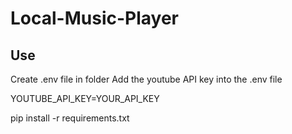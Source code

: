 # Local-Music-Player

## Use

Create .env file in folder
Add the youtube API key into the .env file

YOUTUBE_API_KEY=YOUR_API_KEY

pip install -r requirements.txt